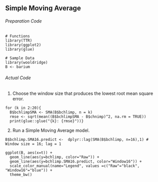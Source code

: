 ## Simple Moving Average
###### Preparation Code
```
# Functions
library(TTR)
library(ggplot2)
library(glue)

# Sample Data
library(wooldridge)
B <- barium
```
###### Actual Code
1. Choose the window size that produces the lowest root mean square error.
```
for (k in 2:20){
  B$bchlimpSMA <- SMA(B$bchlimp, n = k)
  rmse <- sqrt(mean((B$bchlimpSMA - B$chnimp)^2, na.rm = TRUE))
  print(glue::glue("{k}: {rmse}"))}
```
2. Run a Simple Moving Average model.
```
B$bchlimp.SMA16.predict <-  dplyr::lag(SMA(B$bchlimp, n=16),1) # Window size = 16; lag = 1

ggplot(B, aes(x=t)) +
  geom_line(aes(y=bchlimp, color="Raw")) +
  geom_line(aes(y=bchlimp.SMA16.predict, color="Window16")) +
  scale_color_manual(name="Legend", values =c("Raw"="black", "Window16"="blue")) +
  theme_bw()
```
